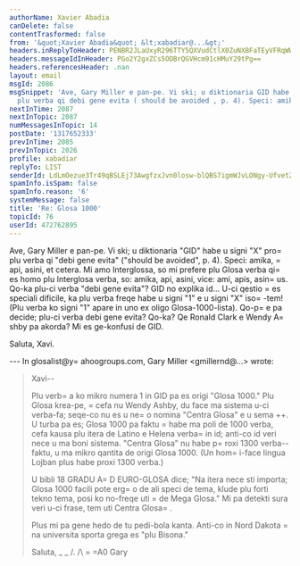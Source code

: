 ```yaml
---
authorName: Xavier Abadia
canDelete: false
contentTrasformed: false
from: '&quot;Xavier Abadia&quot; &lt;xabadiar@...&gt;'
headers.inReplyToHeader: PENBR2JLaUxyR296TTY5QXVudCtlX0ZuNXBFaTEyVFRqWWdDK1lvTEpWKzNaQUZ1V2YxZ0BtYWlsLmdtYWlsLmNvbT4=
headers.messageIdInHeader: PGo2Y2gxZCs5ODBrQGVHcm91cHMuY29tPg==
headers.referencesHeader: .nan
layout: email
msgId: 2086
msgSnippet: 'Ave, Gary Miller e pan-pe. Vi ski; u diktionaria GID habe u signi X pro
  plu verba qi debi gene evita ( should be avoided , p. 4). Speci: amika, api,'
nextInTime: 2087
nextInTopic: 2087
numMessagesInTopic: 14
postDate: '1317652333'
prevInTime: 2085
prevInTopic: 2026
profile: xabadiar
replyTo: LIST
senderId: LdLmOezue3Tr49qBSLEj73AwgfzxJvn0losw-blQBS7igmWJvLONgy-UfvetZkN0gnSUg1tOC8ancXC_Tw2yC_sAJJdfU0O1oLFl
spamInfo.isSpam: false
spamInfo.reason: '6'
systemMessage: false
title: 'Re: Glosa 1000'
topicId: 76
userId: 472762895
---
```


Ave, Gary Miller e pan-pe.
Vi ski; u diktionaria "GID" habe u signi "X" pro=
 plu verba qi "debi gene evita" ("should be avoided", p. 4). Speci: amika, =
api, asini, et cetera.
Mi amo Interglossa, so mi prefere plu Glosa verba qi=
 es homo plu Interglosa verba, so: amika, api, asini, vice: ami, apis, asin=
us.
Qo-ka plu-ci verba "debi gene evita"? GID no explika id...
U-ci qestio =
es speciali dificile, ka plu verba freqe habe u signi "1" e u signi "X" iso=
-tem! (Plu verba ko signi "1" apare in uno ex oligo Glosa-1000-lista).
Qo-p=
e pa decide; plu-ci verba debi gene evita? Qo-ka? Qe Ronald Clark e Wendy A=
shby pa akorda?
Mi es ge-konfusi de GID.

Saluta, Xavi.

--- In glosalist@y=
ahoogroups.com, Gary Miller <gmillernd@...> wrote:
>
> Xavi--
> 
> Plu verb=
a ko mikro numera 1 in GID pa es origi "Glosa 1000."  Plu
> Glosa krea-pe, =
cefa nu Wendy Ashby, du face ma sistema u-ci verba-fa;
> seqe-co nu es u ne=
o nomina "Centra Glosa" e u sema ++.  U turba pa es;
> Glosa 1000 pa faktu =
habe ma poli de 1000 verba, cefa kausa plu itera
> de Latino e Helena verba=
 in id; anti-co id veri nece u ma boni
> sistema.  "Centra Glosa" nu habe p=
roxi 1300 verba-- faktu, u ma mikro
> qantita de origi Glosa 1000.  (Un hom=
i-face lingua Lojban plus habe
> proxi 1300 verba.)
> 
> U bibli 18 GRADU A=
D EURO-GLOSA dice; "Na itera nece sti importa; Glosa
> 1000 facili pote erg=
o de ali speci de tema, klude plu forti tekno
> tema, posi ko no-freqe uti =
de Mega Glosa."  Mi pa detekti sura veri
> u-ci frase, tem uti Centra Glosa=
.
> 
> Plus mi pa gene hedo de tu pedi-bola kanta.  Anti-co in Nord Dakota =
na
> universita sporta grega es "plu Bisona."
> 
> Saluta,
> _ _
> /.
> /\ =
=A0 Gary
> #
>



